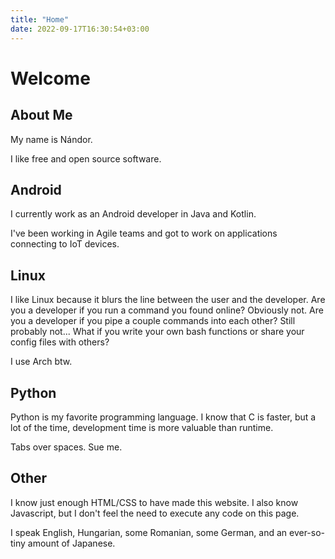 ```yaml
---
title: "Home"
date: 2022-09-17T16:30:54+03:00
---
```


# Welcome

## About Me

My name is Nándor.

I like free and open source software.

## Android

I currently work as an Android developer in Java and Kotlin.

I've been working in Agile teams and got to work on applications connecting to IoT devices.

## Linux

I like Linux because it blurs the line between the user and the developer. Are you a developer if you run a command you found online? Obviously not. Are you a developer if you pipe a couple commands into each other? Still probably not... What if you write your own bash functions or share your config files with others?

I use Arch btw.

## Python

Python is my favorite programming language. I know that C is faster, but a lot of the time, development time is more valuable than runtime.

Tabs over spaces. Sue me.

## Other

I know just enough HTML/CSS to have made this website. I also know Javascript, but I don't feel the need to execute any code on this page.

I speak English, Hungarian, some Romanian, some German, and an ever-so-tiny amount of Japanese.
